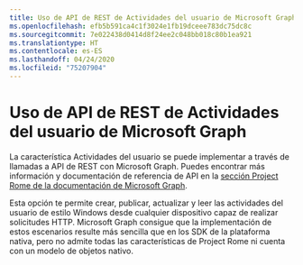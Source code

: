 ```yaml
---
title: Uso de API de REST de Actividades del usuario de Microsoft Graph
ms.openlocfilehash: efb5b591ca4c1f3024e1fb19dceee783dc75dc8c
ms.sourcegitcommit: 7e022438d0414d8f24ee2c048bb018c80b1ea921
ms.translationtype: HT
ms.contentlocale: es-ES
ms.lasthandoff: 04/24/2020
ms.locfileid: "75207904"
---
```

# <a name="using-microsoft-graphs-user-activities-rest-apis"></a>Uso de API de REST de Actividades del usuario de Microsoft Graph

La característica Actividades del usuario se puede implementar a través de llamadas a API de REST con Microsoft Graph. Puedes encontrar más información y documentación de referencia de API en la [sección Project Rome de la documentación de Microsoft Graph](https://developer.microsoft.com/graph/docs/api-reference/beta/resources/project_rome_overview#activities).

Esta opción te permite crear, publicar, actualizar y leer las actividades del usuario de estilo Windows desde cualquier dispositivo capaz de realizar solicitudes HTTP. Microsoft Graph consigue que la implementación de estos escenarios resulte más sencilla que en los SDK de la plataforma nativa, pero no admite todas las características de Project Rome ni cuenta con un modelo de objetos nativo.
